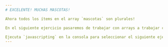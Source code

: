 ```yaml
---
# EXCELENTE! MUCHAS MASCOTAS!

Ahora todos los ítems en el array `mascotas` son plurales!

En el siguiente ejercicio pasaremos de trabajar con arrays a trabajar con **objetos**.

Ejecuta `javascripting` en la consola para seleccionar el siguiente ejercicio.
---
```

